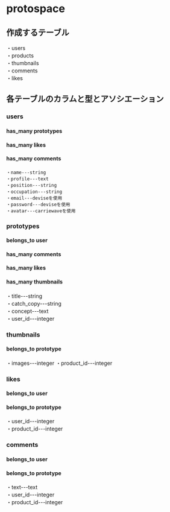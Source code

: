 # protospace


## 作成するテーブル  
  ・users  
  ・products  
  ・thumbnails  
  ・comments  
  ・likes  

## 各テーブルのカラムと型とアソシエーション
### users

  #### has_many prototypes  
  #### has_many likes  
  #### has_many comments  

    ・name---string
    ・profile---text
    ・position---string
    ・occupation---string
    ・email---deviseを使用
    ・password---deviseを使用
    ・avatar---carriewaveを使用

### prototypes

  ####  belongs_to user  
  ####  has_many comments  
  ####  has_many likes  
  ####  has_many thumbnails  

  ・title---string  
  ・catch_copy---string  
  ・concept---text  
  ・user_id---integer  

### thumbnails

  #### belongs_to prototype  

  ・images---integer
  ・product_id---integer  

### likes

  #### belongs_to user  
  #### belongs_to prototype  

  ・user_id---integer  
  ・product_id---integer  

### comments

  #### belongs_to user  
  #### belongs_to prototype  

  ・text---text  
  ・user_id---integer  
  ・product_id---integer  
